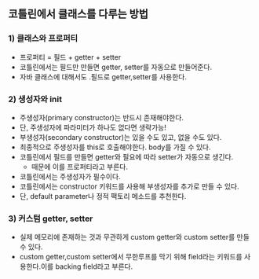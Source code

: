 ## 코틀린에서 클래스를 다루는 방법

### 1) 클래스와 프로퍼티
- 프로퍼티 = 필드 + getter + setter
- 코틀린에서는 필드만 만들면 getter, setter를 자동으로 만들어준다.
- 자바 클래스에 대해서도 .필드로 getter,setter를 사용한다.

### 2) 생성자와 init
- 주생성자(primary constructor)는 반드시 존재해야한다.
- 단, 주생성자에 파라미터가 하나도 없다면 생략가능!
- 부생성자(secondary constructor)는 있을 수도 있고, 없을 수도 있다. 
- 최종적으로 주생성자를 this로 호출해야한다. body를 가질 수 있다.
- 코틀린에서 필드를 만들면 getter와 필요에 따라 setter가 자동으로 생긴다.
    - 때문에 이를 프로퍼티라고 부른다.
- 코틀린에서는 주생성자가 필수이다.
- 코틀린에서는 constructor 키워드를 사용해 부생성자를 추가로 만들 수 있다.
- 단, default parameter나 정적 팩토리 메소드를 추천한다.

### 3) 커스텀 getter, setter
- 실제 메모리에 존재하는 것과 무관하게 custom getter와 custom setter를 만들 수 있다.
- custom getter,custom setter에서 무한루프를 막기 위해 field라는 키워드를 사용한다.이를 backing field라고 부른다.
